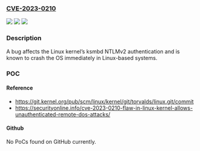 ### [CVE-2023-0210](https://cve.mitre.org/cgi-bin/cvename.cgi?name=CVE-2023-0210)
![](https://img.shields.io/static/v1?label=Product&message=Linux%20Kernel&color=blue)
![](https://img.shields.io/static/v1?label=Version&message=n%2Fa&color=blue)
![](https://img.shields.io/static/v1?label=Vulnerability&message=CWE-122&color=brighgreen)

### Description

A bug affects the Linux kernel’s ksmbd NTLMv2 authentication and is known to crash the OS immediately in Linux-based systems.

### POC

#### Reference
- https://git.kernel.org/pub/scm/linux/kernel/git/torvalds/linux.git/commit
- https://securityonline.info/cve-2023-0210-flaw-in-linux-kernel-allows-unauthenticated-remote-dos-attacks/

#### Github
No PoCs found on GitHub currently.


